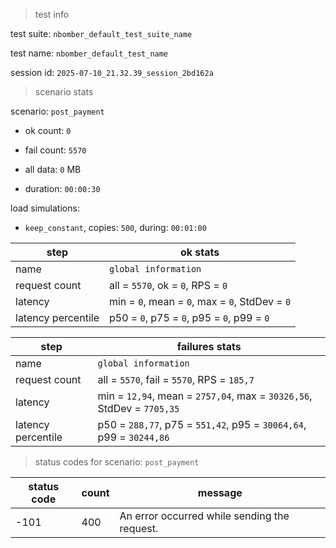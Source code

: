 > test info

test suite: `nbomber_default_test_suite_name`

test name: `nbomber_default_test_name`

session id: `2025-07-10_21.32.39_session_2bd162a`

> scenario stats

scenario: `post_payment`

  - ok count: `0`

  - fail count: `5570`

  - all data: `0` MB

  - duration: `00:00:30`

load simulations:

  - `keep_constant`, copies: `500`, during: `00:01:00`

|step|ok stats|
|---|---|
|name|`global information`|
|request count|all = `5570`, ok = `0`, RPS = `0`|
|latency|min = `0`, mean = `0`, max = `0`, StdDev = `0`|
|latency percentile|p50 = `0`, p75 = `0`, p95 = `0`, p99 = `0`|


|step|failures stats|
|---|---|
|name|`global information`|
|request count|all = `5570`, fail = `5570`, RPS = `185,7`|
|latency|min = `12,94`, mean = `2757,04`, max = `30326,56`, StdDev = `7705,35`|
|latency percentile|p50 = `288,77`, p75 = `551,42`, p95 = `30064,64`, p99 = `30244,86`|


> status codes for scenario: `post_payment`

|status code|count|message|
|---|---|---|
|-101|400|An error occurred while sending the request.|


